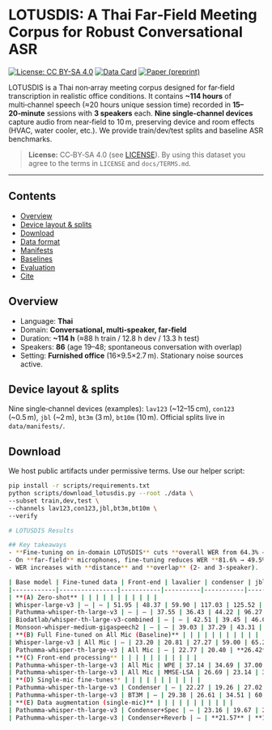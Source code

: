 
# LOTUSDIS: A Thai Far‑Field Meeting Corpus for Robust Conversational ASR


[![License: CC BY-SA 4.0](https://img.shields.io/badge/License-CC%20BY--SA%204.0-lightgrey.svg)](LICENSE)
[![Data Card](https://img.shields.io/badge/Dataset-Card-blue)](docs/DATASET_CARD.md)
[![Paper (preprint)](https://img.shields.io/badge/Paper-preprint-informational)](#citation)


LOTUSDIS is a Thai non‑array meeting corpus designed for far‑field transcription in realistic office conditions. It contains **~114 hours** of multi‑channel speech (≈20 hours unique session time) recorded in **15–20‑minute** sessions with **3 speakers** each. **Nine single‑channel devices** capture audio from near‑field to 10 m, preserving device and room effects (HVAC, water cooler, etc.). We provide train/dev/test splits and baseline ASR benchmarks.

> **License:** CC‑BY‑SA 4.0 (see [LICENSE](LICENSE)). By using this dataset you agree to the terms in `LICENSE` and `docs/TERMS.md`.


---


## Contents
- [Overview](#overview)
- [Device layout & splits](#device-layout--splits)
- [Download](#download)
- [Data format](#data-format)
- [Manifests](#manifests)
- [Baselines](#baselines)
- [Evaluation](#evaluation)
- [Cite](#cite)

  
## Overview
- Language: **Thai**
- Domain: **Conversational, multi‑speaker, far‑field**
- Duration: **~114 h** (≈88 h train / 12.8 h dev / 13.3 h test)
- Speakers: **86** (age 19–48; spontaneous conversation with overlap)
- Setting: **Furnished office** (16×9.5×2.7 m). Stationary noise sources active.


## Device layout & splits
Nine single‑channel devices (examples): `lav123` (~12–15 cm), `con123` (~0.5 m), `jbl` (~2 m), `bt3m` (3 m), `bt10m` (10 m).
Official splits live in `data/manifests/`.

## Download
We host public artifacts under permissive terms. Use our helper script:


```bash
pip install -r scripts/requirements.txt
python scripts/download_lotusdis.py --root ./data \
--subset train,dev,test \
--channels lav123,con123,jbl,bt3m,bt10m \
--verify

# LOTUSDIS Results

## Key takeaways
- **Fine‑tuning on in‑domain LOTUSDIS** cuts **overall WER from 64.3% → 38.3%**.
- On **far‑field** microphones, fine‑tuning reduces WER **81.6% → 49.5%**.
- WER increases with **distance** and **overlap** (2‑ and 3‑speaker).

| Base model | Fine-tuned data | Front-end | lavalier | condenser | jbl | bt3m | bt10m | Near-field | Far-field | Overall |
|------------|----------------|-----------|----------|-----------|-----|------|-------|------------|-----------|---------|
| **(A) Zero-shot** | | | | | | | | | | |
| Whisper-large-v3 | – | – | 51.95 | 48.37 | 59.90 | 117.03 | 125.52 | 50.16 | 100.82 | 79.84 |
| Pathumma-whisper-th-large-v3 | – | – | 37.55 | 36.43 | 44.22 | 96.27 | 104.22 | 36.99 | 81.57 | 64.32 |
| Biodatlab/whisper-th-large-v3-combined | – | – | 42.51 | 39.45 | 46.00 | 97.77 | 106.43 | 40.98 | 83.40 | 66.36 |
| Monsoon-whisper-medium-gigaspeech2 | – | – | 39.03 | 37.29 | 43.31 | 109.10 | 124.87 | 38.16 | 92.43 | 66.15 |
| **(B) Full Fine-tuned on All Mic (Baseline)** | | | | | | | | | | |
| Whisper-large-v3 | All Mic | – | 23.20 | 20.81 | 27.27 | 59.00 | 65.25 | 22.01 | 50.51 | 39.05 |
| Pathumma-whisper-th-large-v3 | All Mic | – | 22.77 | 20.40 | **26.42** | **58.15** | **64.04** | 21.59 | **49.54** | **38.33** |
| **(C) Front-end processing** | | | | | | | | | | |
| Pathumma-whisper-th-large-v3 | All Mic | WPE | 37.14 | 34.69 | 37.00 | 63.04 | 68.32 | 35.92 | 56.12 | 48.00 |
| Pathumma-whisper-th-large-v3 | All Mic | MMSE-LSA | 26.69 | 23.14 | 31.22 | 62.92 | 69.52 | 24.92 | 54.55 | 42.89 |
| **(D) Single-mic fine-tunes** | | | | | | | | | | |
| Pathumma-whisper-th-large-v3 | Condenser | – | 22.27 | 19.26 | 27.02 | 97.95 | 113.65 | 20.77 | 79.54 | 50.12 |
| Pathumma-whisper-th-large-v3 | BT3M | – | 29.38 | 26.61 | 34.51 | 60.17 | 69.86 | 28.00 | 54.85 | 44.75 |
| **(E) Data augmentation (single-mic)** | | | | | | | | | | |
| Pathumma-whisper-th-large-v3 | Condenser+Spec | – | 23.16 | 19.67 | 28.99 | 82.40 | 90.06 | 21.42 | 67.15 | 49.11 |
| Pathumma-whisper-th-large-v3 | Condenser+Reverb | – | **21.57** | **18.77** | 26.61 | 80.30 | 89.25 | **20.17** | 65.39 | 45.86 |
